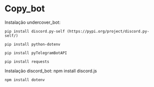 # Copy_bot
Instalação undercover_bot:

    pip install discord.py-self (https://pypi.org/project/discord.py-self/)
    
    pip install python-dotenv
    
    pip install pyTelegramBotAPI
    
    pip install requests
    
Instalação discord_bot:
    npm install discord.js
    
    npm install dotenv
    
